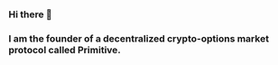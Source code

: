### Hi there 👋

### I am the founder of a decentralized crypto-options market protocol called Primitive.
